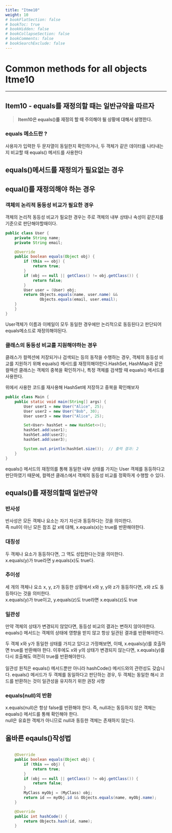 ```yaml
---
title: "Itme10"
weight: 10
# bookFlatSection: false
# bookToc: true
# bookHidden: false
# bookCollapseSection: false
# bookComments: false
# bookSearchExclude: false
---
```


# Common methods for all objects Itme10

* * *

## **Item10 - equals를 재정의할 때는 일반규약을 따르자**

> **Item10은 equals()를 재정의 할 때 주의해야 될 상황에 대해서 설명한다.**

### **equals 메소드란 ?**
사용자가 입력한 두 문자열이 동일한지 확인하거나, 두 객체가 같은 데이터를 나타내는지 비교할 때 equals() 메서드를 사용한다

## **equals()메서드를 재정의가 필요없는 경우**






## **equal()를 재정의해야 하는 경우**

### **객체의 논리적 동등성 비교가 필요한 경우**

객체의 논리적 동등성 비교가 필요한 경우는 주로 객체의 내부 상태나 속성이 같은지를 기준으로 판단해야할때이다.

```java 
public class User {
    private String name;
    private String email;

    @Override
    public boolean equals(Object obj) {
        if (this == obj) {
            return true;
        }
        if (obj == null || getClass() != obj.getClass()) {
            return false;
        }
        User user = (User) obj;
        return Objects.equals(name, user.name) &&
               Objects.equals(email, user.email);
    }
    }
}

```

User객체가 이름과 이메일이 모두 동일한 경우에만 논리적으로 동등된다고 판단되어 equals메소드로 재정의해야된다.    

### **클래스의 동등성 비교를 지원해야하는 경우**

클래스가 컬렉션에 저장되거나 검색되는 등의 동작을 수행하는 경우, 객체의 동등성 비교를 지원하기 위해 equals() 메서드를 재정의해야한다.HashSet, HashMap과 같은 컬렉션 클래스는 객체의 중복을 확인하거나, 특정 객체를 검색할 때 equals() 메서드를 사용한다.   

위에서 사용한 코드를 재사용해 HashSet에 저장하고 중복을 확인해보자
```java 
public class Main {
    public static void main(String[] args) {
        User user1 = new User("Alice", 25);
        User user2 = new User("Bob", 30);
        User user3 = new User("Alice", 25);

        Set<User> hashSet = new HashSet<>();
        hashSet.add(user1);
        hashSet.add(user2);
        hashSet.add(user3);

        System.out.println(hashSet.size());  // 출력 결과: 2
    }
}
``` 
equals() 메서드의 재정의를 통해 동일한 내부 상태를 가지는 User 객체를 동등하다고 판단하였기 때문에, 컬렉션 클래스에서 객체의 동등성 비교를 정확하게 수행할 수 있다.


## **equals()를 재정의할때 일반규약**


### **반사성**
반사성은 모든 객체나 요소는 자기 자신과 동등하다는 것을 의미한다.    
즉 null이 아닌 모든 참조 값 x에 대해, x.equals(x)는 true를 반환해야한다.


### **대칭성**
두 객체나 요소가 동등하다면, 그 역도 성립한다는것을 의미한다.   
x.equals(y)가 true라면 y.equals(x)도 true다.


### **추이성**
세 개의 객체나 요소 x, y, z가 동등한 상황에서 x와 y, y와 z가 동등하다면, x와 z도 동등하다는 것을 의미한다.   
 x.equals(y)가 true이고, y.equals(z)도 true라면 x.equals(z)도 true


### **일관성**
만약 객체의 상태가 변경되지 않았다면, 동등성 비교의 결과는 변하지 않아야한다.   
equals() 메서드는 객체의 상태에 영향을 받지 않고 항상 일관된 결과를 반환해야한다.

두 객체 x와 y가 동일한 상태를 가지고 있다고 가정해보면, 이때, x.equals(y)를 호출하면 true를 반환해야 한다. 이후에도 x와 y의 상태가 변경되지 않는다면, x.equals(y)를 다시 호출해도 여전히 true를 반환해야한다.   
<br>
 일관성 원칙은 equals() 메서드뿐만 아니라 hashCode() 메서드와의 관련성도 갖습니다. equals() 메서드가 두 객체를 동일하다고 판단하는 경우, 두 객체는 동일한 해시 코드를 반환하는 것이 일관성을 유지하기 위한 권장 사항

### **equals(null)의 반환**
x.equals(null)은 항상 false를 반환해야 한다.  즉, null과는 동등하지 않은 객체는 equals() 메서드를 통해 확인해야 한다.   
null은 유효한 객체가 아니므로 null과 동등한 객체는 존재하지 않는다.

## **올바른 eqauls()작성법**

```java

    @Override
    public boolean equals(Object obj) {
        if (this == obj) {
            return true;
        }
        if (obj == null || getClass() != obj.getClass()) {
            return false;
        }
        MyClass myObj = (MyClass) obj;
        return id == myObj.id && Objects.equals(name, myObj.name);
    }

    @Override
    public int hashCode() {
        return Objects.hash(id, name);
    }
```
